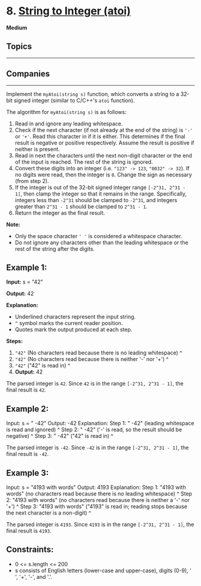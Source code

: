 # 8. [String to Integer (atoi)](https://leetcode.com/problems/string-to-integer-atoi/description/)

**Medium**

## Topics
---

## Companies
---

Implement the `myAtoi(string s)` function, which converts a string to a 32-bit signed integer (similar to C/C++'s `atoi` function).

The algorithm for `myAtoi(string s)` is as follows:

1. Read in and ignore any leading whitespace.
2. Check if the next character (if not already at the end of the string) is `'-'` or `'+'`. Read this character in if it is either. This determines if the final result is negative or positive respectively. Assume the result is positive if neither is present.
3. Read in next the characters until the next non-digit character or the end of the input is reached. The rest of the string is ignored.
4. Convert these digits into an integer (i.e. `"123" -> 123`, `"0032" -> 32`). If no digits were read, then the integer is `0`. Change the sign as necessary (from step 2).
5. If the integer is out of the 32-bit signed integer range `[-2^31, 2^31 - 1]`, then clamp the integer so that it remains in the range. Specifically, integers less than `-2^31` should be clamped to `-2^31`, and integers greater than `2^31 - 1` should be clamped to `2^31 - 1`.
6. Return the integer as the final result.

**Note:**
- Only the space character `' '` is considered a whitespace character.
- Do not ignore any characters other than the leading whitespace or the rest of the string after the digits.

## Example 1:

**Input:** s = "42"

**Output:** 42

**Explanation:**

* Underlined characters represent the input string.
* `^` symbol marks the current reader position.
* Quotes mark the output produced at each step.

**Steps:**

1. `"42"` (No characters read because there is no leading whitespace)
    ^
2. `"42"` (No characters read because there is neither '-' nor '+')
    ^
3. `"42"` ("42" is read in)
    ^
4. **Output:** 42


The parsed integer is `42`.
Since `42` is in the range `[-2^31, 2^31 - 1]`, the final result is `42`.

## Example 2:

Input: s = " -42"
Output: -42
Explanation:
Step 1: " -42" (leading whitespace is read and ignored)
^
Step 2: " -42" ('-' is read, so the result should be negative)
^
Step 3: " -42" ("42" is read in)
^


The parsed integer is `-42`.
Since `-42` is in the range `[-2^31, 2^31 - 1]`, the final result is `-42`.

## Example 3:

Input: s = "4193 with words"
Output: 4193
Explanation:
Step 1: "4193 with words" (no characters read because there is no leading whitespace)
^
Step 2: "4193 with words" (no characters read because there is neither a '-' nor '+')
^
Step 3: "4193 with words" ("4193" is read in; reading stops because the next character is a non-digit)
^


The parsed integer is `4193`.
Since `4193` is in the range `[-2^31, 2^31 - 1]`, the final result is `4193`.

## Constraints:
- 0 <= s.length <= 200
- s consists of English letters (lower-case and upper-case), digits (0-9), ' ', '+', '-', and '.'.


